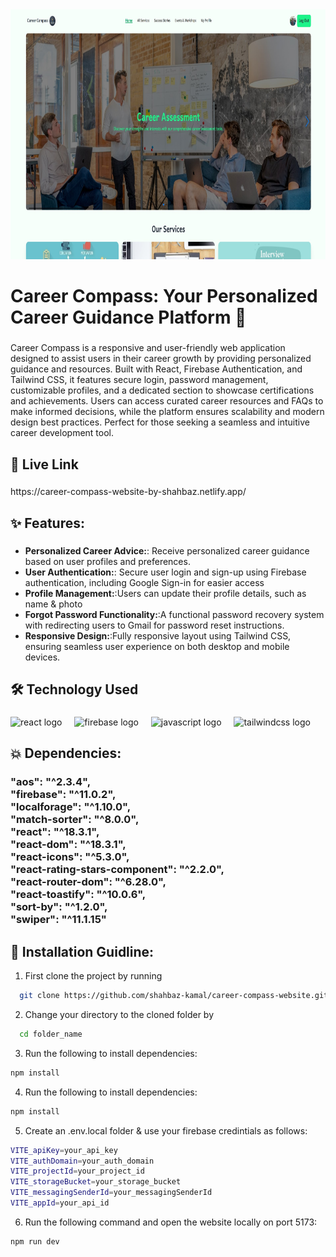 <div align="center">
  <img height="400" src="https://raw.githubusercontent.com/shahbaz-kamal/career-compass-website/refs/heads/main/src/assets/for_github_banner.jpg"  />
</div>

###

<h1 align="left">Career Compass: Your Personalized Career Guidance Platform 🌟</h1>

###

<p align="left">Career Compass is a responsive and user-friendly web application designed to assist users in their career growth by providing personalized guidance and resources. Built with React, Firebase Authentication, and Tailwind CSS, it features secure login, password management, customizable profiles, and a dedicated section to showcase certifications and achievements. Users can access curated career resources and FAQs to make informed decisions, while the platform ensures scalability and modern design best practices. Perfect for those seeking a seamless and intuitive career development tool.</p>

###
## 🔗 Live Link
<!-- <h3 align="left"></h3> -->

###

<p align="left">https://career-compass-website-by-shahbaz.netlify.app/</p>

###

## ✨ Features:

###

- **Personalized Career Advice:**: Receive personalized career guidance based on user profiles and preferences.
- **User Authentication:**: Secure user login and sign-up using Firebase authentication, including Google Sign-in for easier access
- **Profile Management:**:Users can update their profile details, such as name & photo
- **Forgot Password Functionality:**:A functional password recovery system with redirecting users to Gmail for password reset instructions.
- **Responsive Design:**:Fully responsive layout using Tailwind CSS, ensuring seamless user experience on both desktop and mobile devices.

###

## 🛠 Technology Used

<!-- <h3 class:"font-bold" align="left"></h3> -->

###

<div align="left">
  <img src="https://cdn.jsdelivr.net/gh/devicons/devicon/icons/react/react-original.svg" height="40" alt="react logo"  />
  <img width="12" />
  <img src="https://cdn.jsdelivr.net/gh/devicons/devicon/icons/firebase/firebase-plain.svg" height="40" alt="firebase logo"  />
  <img width="12" />
  <img src="https://cdn.jsdelivr.net/gh/devicons/devicon/icons/javascript/javascript-original.svg" height="40" alt="javascript logo"  />
  <img width="12" />
  <img src="https://cdn.simpleicons.org/tailwindcss/06B6D4" height="40" alt="tailwindcss logo"  />
</div>

###
## 💥 Dependencies:
<!-- <h3 align="left"></h3> -->

###

<h3 align="left">"aos": "^2.3.4",<br>    "firebase": "^11.0.2",<br>    "localforage": "^1.10.0",<br>    "match-sorter": "^8.0.0",<br>    "react": "^18.3.1",<br>    "react-dom": "^18.3.1",<br>    "react-icons": "^5.3.0",<br>    "react-rating-stars-component": "^2.2.0",<br>    "react-router-dom": "^6.28.0",<br>    "react-toastify": "^10.0.6",<br>    "sort-by": "^1.2.0",<br>    "swiper": "^11.1.15"</h3>

###
## 🔧 Installation Guidline:
<!-- <h3 align="left"></h3> -->

1. First clone the project by running

```bash
  git clone https://github.com/shahbaz-kamal/career-compass-website.git
```
2. Change your directory to the cloned folder by

```bash
  cd folder_name
```
3. Run the following to install dependencies:

```bash
npm install
```
4. Run the following to install dependencies:

```bash
npm install
```
5. Create an .env.local folder & use your firebase credintials as follows:

```bash
VITE_apiKey=your_api_key
VITE_authDomain=your_auth_domain
VITE_projectId=your_project_id
VITE_storageBucket=your_storage_bucket
VITE_messagingSenderId=your_messagingSenderId
VITE_appId=your_api_id
```
6. Run the following command and open the website locally on port 5173:

```bash
npm run dev
```
###
